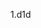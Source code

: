 
<!---
d12oookkka/d12oookkka is a ✨ special ✨ repository because its `README.md` (this file) appears on your GitHub profile.
You can click the Preview link to take a look at your changes.
--->


1.d1d
